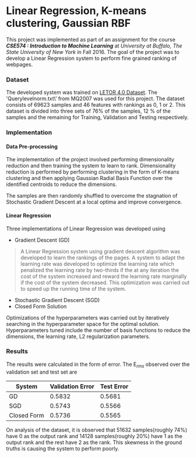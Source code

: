 # Linear Regression, K-means clustering, Gaussian RBF #

This project was implemented as part of an assignment for the course __*CSE574 : Introduction to Machine Learning*__ at _University at Buffalo, The State University of New York_ in Fall 2016. The goal of the project was to develop a Linear Regression system to perform fine grained ranking of webpages.

### Dataset ###

The developed system was trained on [LETOR 4.0 Dataset](https://www.microsoft.com/en-us/research/project/letor-learning-rank-information-retrieval/). The \'Querylevelnorm.txt\’ from MQ2007 was used for this project. The dataset consists of 69623 samples and 46 features with rankings as 0, 1 or 2. This dataset is divided into three sets of 76% of the samples, 12 % of the samples and the remaining for Training, Validation and Testing respectively.

### Implementation ###

#### Data Pre-processing ####

The implementation of the project involved performing dimensionality reduction and then training the system to learn to rank.
Dimensionality reduction is performed by performing clustering in the form of K-means clustering and then applying Gaussian Radial Basis Function over the identified centroids to reduce the dimensions.

The samples are then randomly shuffled to overcome the stagnation of Stochastic Gradient Descent at a local optima and improve convergence.

#### Linear Regression ####

Three implementations of Linear Regression was developed using
* Gradient Descent (GD)
> A Linear Regression system using gradient descent algorithm was developed to learn the rankings of the pages. A system to adapt the learning rate was developed to optimize the learning rate which penalized the learning rate by two-thirds if the at any iteration the cost of the system increased and reward the learning rate marginally if the cost of the system decreased. This optimization was carried out to speed up the running time of the system.
* Stochastic Gradient Descent (SGD)
* Closed Form Solution

Optimizations of the hyperparameters was carried out by iteratively searching in the hyperparameter space for the optimal solution. Hyperparameters tuned include the number of basis functions to reduce the dimensions, the learning rate, L2 regularization parameters.

### Results ###

The results were calculated in the form of error. The E<sub><i>rms</i></sub> observed over the validation set and test set are

   System | Validation Error | Test Error
   -------|---------|---------
   GD | 0.5832 | 0.5681
   SGD | 0.5743 | 0.5566
   Closed Form | 0.5736 | 0.5565
   
   On analysis of the dataset, it is observed that 51632 samples\(roughly 74%) have 0 as the output rank and 14128 samples\(roughly 20%) have 1 as the output rank and the rest have 2 as the rank. This skewness in the ground truths is causing the system to perform poorly.
